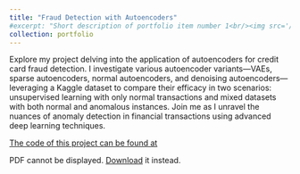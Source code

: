 ```yaml
---
title: "Fraud Detection with Autoencoders"
#excerpt: "Short description of portfolio item number 1<br/><img src='/images/500x300.png'>"
collection: portfolio
---
```

 Explore my project delving into the application of autoencoders for credit card fraud detection. I investigate various autoencoder variants—VAEs, sparse autoencoders, normal autoencoders, and denoising autoencoders—leveraging a Kaggle dataset to compare their efficacy in two scenarios: unsupervised learning with only normal transactions and mixed datasets with both normal and anomalous instances. Join me as I unravel the nuances of anomaly detection in financial transactions using advanced deep learning techniques.

[The code of this project can be found at](https://github.com/SabCas/FoundationModel/blob/main/CreditCardFraudDetection.ipynb)


<object data="/assets/Fraud.pdf" type="application/pdf" width="100%" height="600px">
  <p>PDF cannot be displayed. <a href="/assets/Fraud.pdf">Download</a> it instead.</p>
</object>


